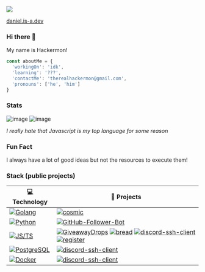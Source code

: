![](https://komarev.com/ghpvc/?username=hackermondev&color=orange)

[daniel.is-a.dev](https://daniel.is-a.dev)

### Hi there 👋

My name is Hackermon!

```js
const aboutMe = {
  'workingOn': 'idk',
  'learning': '???',
  'contactMe': 'therealhackermon@gmail.com',
  'pronouns': ['he', 'him']
}

```

<!--
- 🔭 I’m currently working on 
- 🌱 I’m currently learning Java
- 👯 I’m looking to collaborate on Cornrella (contact me for more info)
- 📫 How to reach me: email me therealhackermon@gmail.com
- 😄 Pronouns: He, Him
- ⚡ Fun fact: I'm dumb

-->

### Stats

![image](https://github-readme-stats.vercel.app/api/top-langs/?username=hackermondev)
![image](https://github-readme-stats.vercel.app/api?username=hackermondev&count_private=1)

*I really hate that Javascript is my top language for some reason*

### Fun Fact

I always have a lot of good ideas but not the resources to execute them!

### Stack (public projects)

<!-- START OF PROFILE STACK, DO NOT REMOVE -->
| 💻 **Technology** | 🚀 **Projects** |
| - | - |
| [![Golang](https://img.shields.io/static/v1?label=&message=Golang&color=7FD6EA&logo=go&logoColor=FFFFFF)](https://golang.org/) | [![cosmic](https://img.shields.io/static/v1?label=&message=cosmic&color=000605&logo=github&logoColor=FFFFFF&labelColor=000605)](https://github.com/hackermondev/cosmic) |
| [![Python](https://img.shields.io/static/v1?label=&message=Python&color=3C78A9&logo=python&logoColor=FFFFFF)](https://www.python.org/) | [![GitHub-Follower-Bot](https://img.shields.io/static/v1?label=&message=GitHub-Follower-Bot&color=000605&logo=github&logoColor=FFFFFF&labelColor=000605)](https://github.com/hackermondev/GitHub-Follower-Bot) |
| [![JS/TS](https://img.shields.io/static/v1?label=&message=JS/TS&color=3878C6&logo=typescript&logoColor=FFFFFF)](https://www.typescriptlang.org/) | [![GiveawayDrops](https://img.shields.io/static/v1?label=&message=GiveawayDrops&color=000605&logo=github&logoColor=FFFFFF&labelColor=000605)](https://github.com/hackermondev/GiveawayDrops) [![bread](https://img.shields.io/static/v1?label=&message=bread&color=000605&logo=github&logoColor=FFFFFF&labelColor=000605)](https://github.com/hackermondev/bread) [![discord-ssh-client](https://img.shields.io/static/v1?label=&message=discord-ssh-client&color=000605&logo=github&logoColor=FFFFFF&labelColor=000605)](https://github.com/hackermondev/discord-ssh-client) [![register](https://img.shields.io/static/v1?label=&message=register&color=000605&logo=github&logoColor=FFFFFF&labelColor=000605)](https://github.com/is-a-dev/register) |
| [![PostgreSQL](https://img.shields.io/static/v1?label=&message=PostgreSQL&color=336791&logo=postgresql&logoColor=FFFFFF)](https://postgres.org) | [![discord-ssh-client](https://img.shields.io/static/v1?label=&message=discord-ssh-client&color=000605&logo=github&logoColor=FFFFFF&labelColor=000605)](https://github.com/hackermondev/discord-ssh-client) |
| [![Docker](https://img.shields.io/static/v1?label=&message=Docker&color=4FA1EF&logo=docker&logoColor=FFFFFF)](https://www.docker.com/) | [![discord-ssh-client](https://img.shields.io/static/v1?label=&message=discord-ssh-client&color=000605&logo=github&logoColor=FFFFFF&labelColor=000605)](https://github.com/hackermondev/discord-ssh-client) |
<!-- END OF PROFILE STACK, DO NOT REMOVE -->